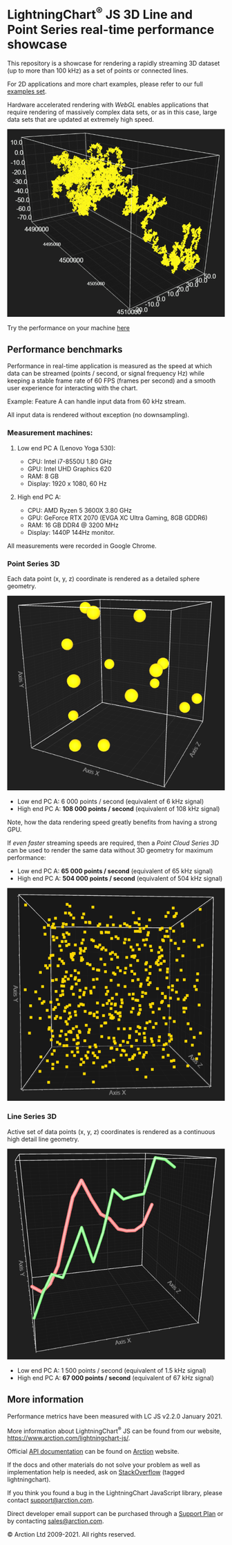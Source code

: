 # LightningChart<sup>&#174;</sup> JS 3D Line and Point Series real-time performance showcase

This repository is a showcase for rendering a rapidly streaming 3D dataset (up to more than 100 kHz) as a set of points or connected lines.

For 2D applications and more chart examples, please refer to our full [examples set][1].

Hardware accelerated rendering with *WebGL* enables applications that require rendering of massively complex data sets, or as in this case, large data sets that are updated at extremely high speed.

![real-time data animation](real-time-data-animation.gif)

Try the performance on your machine [here][2]

## Performance benchmarks

Performance in real-time application is measured as the speed at which data can be streamed (points / second, or signal frequency Hz) while keeping a stable frame rate of 60 FPS (frames per second) and a smooth user experience for interacting with the chart.

Example: Feature A can handle input data from 60 kHz stream.

All input data is rendered without exception (no downsampling).

### Measurement machines:

1)	Low end PC A (Lenovo Yoga 530):
    - CPU: Intel i7-8550U 1.80 GHz
    - GPU: Intel UHD Graphics 620
    - RAM: 8 GB
    - Display: 1920 x 1080, 60 Hz

2)	High end PC A:
    - CPU: AMD Ryzen 5 3600X 3.80 GHz
    - GPU: GeForce RTX 2070 (EVGA XC Ultra Gaming, 8GB GDDR6)
    - RAM: 16 GB DDR4 @ 3200 MHz
    - Display: 1440P 144Hz monitor.

All measurements were recorded in Google Chrome.

### Point Series 3D

Each data point (x, y, z) coordinate is rendered as a detailed sphere geometry.

![sphere geometry](sphere-geometry.PNG)

-	Low end PC A: 6 000 points / second (equivalent of 6 kHz signal)
-	High end PC A: **108 000 points / second** (equivalent of 108 kHz signal)

Note, how the data rendering speed greatly benefits from having a strong GPU.

If *even faster* streaming speeds are required, then a *Point Cloud Series 3D* can be used to render the same data without 3D geometry for maximum performance:

-	Low end PC A: **65 000 points / second** (equivalent of 65 kHz signal)
-	High end PC A: **504 000 points / second** (equivalent of 504 kHz signal)

![pixels 2D](pixels-2D.PNG)

### Line Series 3D

Active set of data points (x, y, z) coordinates is rendered as a continuous high detail line geometry.

![line geometry](line-geometry.PNG)

-	Low end PC A: 1 500 points / second (equivalent of 1.5 kHz signal)
-	High end PC A: **67 000 points / second** (equivalent of 67 kHz signal)


## More information 

Performance metrics have been measured with LC JS v2.2.0 January 2021.

More information about LightningChart<sup>&#174;</sup> JS can be found from our website, https://www.arction.com/lightningchart-js/.

Official [API documentation][3] can be found on [Arction][4] website.

If the docs and other materials do not solve your problem as well as implementation help is needed, ask on [StackOverflow][5] (tagged lightningchart).

If you think you found a bug in the LightningChart JavaScript library, please contact support@arction.com.

Direct developer email support can be purchased through a [Support Plan][6] or by contacting sales@arction.com.

© Arction Ltd 2009-2021. All rights reserved.

[1]: https://www.arction.com/lightningchart-js-interactive-examples/
[2]: https://arction.github.io/lcjs-point-line-series-3d/
[3]: https://www.arction.com/lightningchart-js-api-documentation
[4]: https://www.arction.com
[5]: https://stackoverflow.com/questions/tagged/lightningchart
[6]: https://www.arction.com/support-services/
